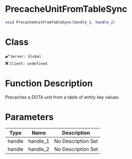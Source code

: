 # PrecacheUnitFromTableSync
```lua
void PrecacheUnitFromTableSync(handle_1, handle_2)
```
# Class
✔️ `Server: Global`  
❌ `Client: undefined`  

# Function Description
Precaches a DOTA unit from a table of entity key values.
# Parameters
Type|Name|Description
--|--|--
handle|handle_1|No Description Set
handle|handle_2|No Description Set

